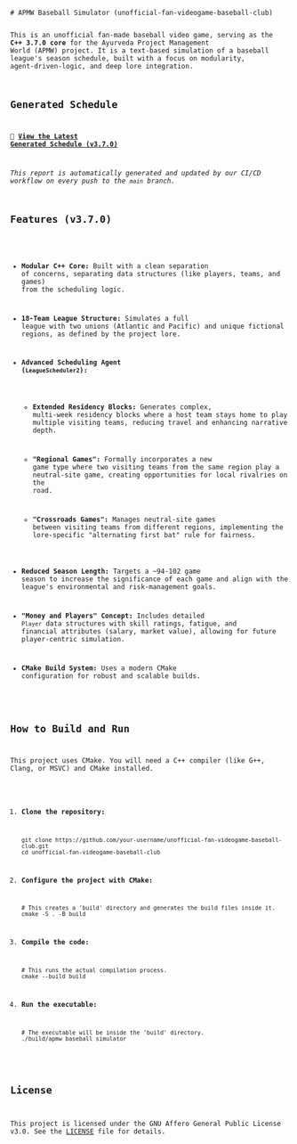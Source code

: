 <code language="markdown">
# APMW Baseball Simulator (unofficial-fan-videogame-baseball-club)

This is an unofficial fan-made baseball video game, serving as the **C++ 3.7.0 core** for the Ayurveda Project Management World (APMW) project. It is a text-based simulation of a baseball league's season schedule, built with a focus on modularity, agent-driven-logic, and deep lore integration.

## Generated Schedule

📄 [**View the Latest Generated Schedule (v3.7.0)**](schedule_report_v3.7.0.md)

*This report is automatically generated and updated by our CI/CD workflow on every push to the `main` branch.*

## Features (v3.7.0)

* **Modular C++ Core:** Built with a clean separation of concerns, separating data structures (like players, teams, and games) from the scheduling logic.

* **18-Team League Structure:** Simulates a full league with two unions (Atlantic and Pacific) and unique fictional regions, as defined by the project lore.

* **Advanced Scheduling Agent (`LeagueScheduler2`):**

  * **Extended Residency Blocks:** Generates complex, multi-week residency blocks where a host team stays home to play multiple visiting teams, reducing travel and enhancing narrative depth.

  * **"Regional Games":** Formally incorporates a new game type where two visiting teams from the same region play a neutral-site game, creating opportunities for local rivalries on the road.

  * **"Crossroads Games":** Manages neutral-site games between visiting teams from different regions, implementing the lore-specific "alternating first bat" rule for fairness.

* **Reduced Season Length:** Targets a \~94-102 game season to increase the significance of each game and align with the league's environmental and risk-management goals.

* **"Money and Players" Concept:** Includes detailed `Player` data structures with skill ratings, fatigue, and financial attributes (salary, market value), allowing for future player-centric simulation.

* **CMake Build System:** Uses a modern CMake configuration for robust and scalable builds.

## How to Build and Run

This project uses CMake. You will need a C++ compiler (like G++, Clang, or MSVC) and CMake installed.

1. **Clone the repository:**

   ```
   git clone https://github.com/your-username/unofficial-fan-videogame-baseball-club.git
   cd unofficial-fan-videogame-baseball-club
   
   ```

2. **Configure the project with CMake:**

   ```
   # This creates a 'build' directory and generates the build files inside it.
   cmake -S . -B build
   
   ```

3. **Compile the code:**

   ```
   # This runs the actual compilation process.
   cmake --build build
   
   ```

4. **Run the executable:**

   ```
   # The executable will be inside the 'build' directory.
   ./build/apmw_baseball_simulator
   
   ```

## License

This project is licensed under the GNU Affero General Public License v3.0. See the [LICENSE](LICENSE) file for details.
</code>
